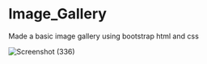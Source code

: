 # Image_Gallery
Made a basic image gallery using bootstrap html and css

![Screenshot (336)](https://user-images.githubusercontent.com/69858342/113784935-d2399180-9753-11eb-8c12-c734ef4aded7.png)
